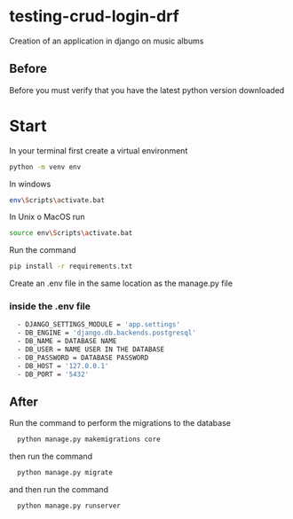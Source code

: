 # testing-crud-login-drf
Creation of an application in django on music albums

## Before
Before you must verify that you have the latest python version downloaded

# Start
In your terminal
first create a virtual environment
```sh
python -m venv env
```
In windows
```sh
env\Scripts\activate.bat
```
In Unix o MacOS run
```sh
source env\Scripts\activate.bat
```
Run the command
```sh
pip install -r requirements.txt
```

Create an .env file in the same location as the manage.py file

### inside the .env file
```sh
  - DJANGO_SETTINGS_MODULE = 'app.settings'
  - DB_ENGINE = 'django.db.backends.postgresql'
  - DB_NAME = DATABASE NAME
  - DB_USER = NAME USER IN THE DATABASE
  - DB_PASSWORD = DATABASE PASSWORD
  - DB_HOST = '127.0.0.1'
  - DB_PORT = '5432'
```

## After
Run the command to perform the migrations to the database
```sh
  python manage.py makemigrations core
```
then run the command

```sh
  python manage.py migrate
```
and then run the command
```sh
  python manage.py runserver
```
